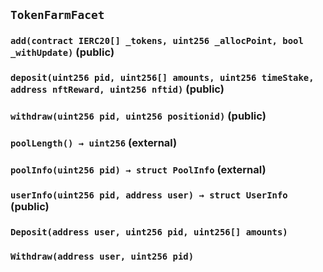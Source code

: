 ## `TokenFarmFacet`






### `add(contract IERC20[] _tokens, uint256 _allocPoint, bool _withUpdate)` (public)





### `deposit(uint256 pid, uint256[] amounts, uint256 timeStake, address nftReward, uint256 nftid)` (public)





### `withdraw(uint256 pid, uint256 positionid)` (public)





### `poolLength() → uint256` (external)





### `poolInfo(uint256 pid) → struct PoolInfo` (external)





### `userInfo(uint256 pid, address user) → struct UserInfo` (public)






### `Deposit(address user, uint256 pid, uint256[] amounts)`





### `Withdraw(address user, uint256 pid)`







